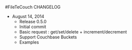 #FileTeCouch CHANGELOG

* August 14, 2014
	* Release 0.5.0
	* Initial commit
	* Basic request : get/set/delete + increment/decrement
	* Support Couchbase Buckets
	* Examples
 